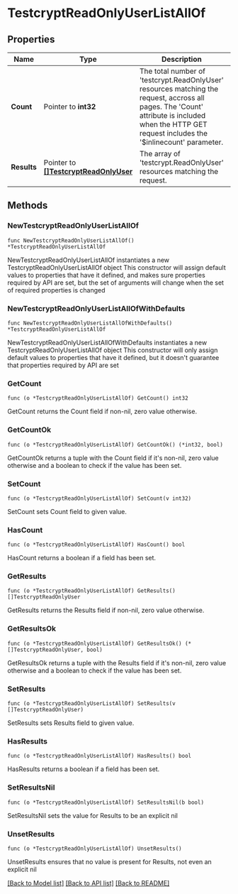 # TestcryptReadOnlyUserListAllOf

## Properties

Name | Type | Description | Notes
------------ | ------------- | ------------- | -------------
**Count** | Pointer to **int32** | The total number of &#39;testcrypt.ReadOnlyUser&#39; resources matching the request, accross all pages. The &#39;Count&#39; attribute is included when the HTTP GET request includes the &#39;$inlinecount&#39; parameter. | [optional] 
**Results** | Pointer to [**[]TestcryptReadOnlyUser**](TestcryptReadOnlyUser.md) | The array of &#39;testcrypt.ReadOnlyUser&#39; resources matching the request. | [optional] 

## Methods

### NewTestcryptReadOnlyUserListAllOf

`func NewTestcryptReadOnlyUserListAllOf() *TestcryptReadOnlyUserListAllOf`

NewTestcryptReadOnlyUserListAllOf instantiates a new TestcryptReadOnlyUserListAllOf object
This constructor will assign default values to properties that have it defined,
and makes sure properties required by API are set, but the set of arguments
will change when the set of required properties is changed

### NewTestcryptReadOnlyUserListAllOfWithDefaults

`func NewTestcryptReadOnlyUserListAllOfWithDefaults() *TestcryptReadOnlyUserListAllOf`

NewTestcryptReadOnlyUserListAllOfWithDefaults instantiates a new TestcryptReadOnlyUserListAllOf object
This constructor will only assign default values to properties that have it defined,
but it doesn't guarantee that properties required by API are set

### GetCount

`func (o *TestcryptReadOnlyUserListAllOf) GetCount() int32`

GetCount returns the Count field if non-nil, zero value otherwise.

### GetCountOk

`func (o *TestcryptReadOnlyUserListAllOf) GetCountOk() (*int32, bool)`

GetCountOk returns a tuple with the Count field if it's non-nil, zero value otherwise
and a boolean to check if the value has been set.

### SetCount

`func (o *TestcryptReadOnlyUserListAllOf) SetCount(v int32)`

SetCount sets Count field to given value.

### HasCount

`func (o *TestcryptReadOnlyUserListAllOf) HasCount() bool`

HasCount returns a boolean if a field has been set.

### GetResults

`func (o *TestcryptReadOnlyUserListAllOf) GetResults() []TestcryptReadOnlyUser`

GetResults returns the Results field if non-nil, zero value otherwise.

### GetResultsOk

`func (o *TestcryptReadOnlyUserListAllOf) GetResultsOk() (*[]TestcryptReadOnlyUser, bool)`

GetResultsOk returns a tuple with the Results field if it's non-nil, zero value otherwise
and a boolean to check if the value has been set.

### SetResults

`func (o *TestcryptReadOnlyUserListAllOf) SetResults(v []TestcryptReadOnlyUser)`

SetResults sets Results field to given value.

### HasResults

`func (o *TestcryptReadOnlyUserListAllOf) HasResults() bool`

HasResults returns a boolean if a field has been set.

### SetResultsNil

`func (o *TestcryptReadOnlyUserListAllOf) SetResultsNil(b bool)`

 SetResultsNil sets the value for Results to be an explicit nil

### UnsetResults
`func (o *TestcryptReadOnlyUserListAllOf) UnsetResults()`

UnsetResults ensures that no value is present for Results, not even an explicit nil

[[Back to Model list]](../README.md#documentation-for-models) [[Back to API list]](../README.md#documentation-for-api-endpoints) [[Back to README]](../README.md)


